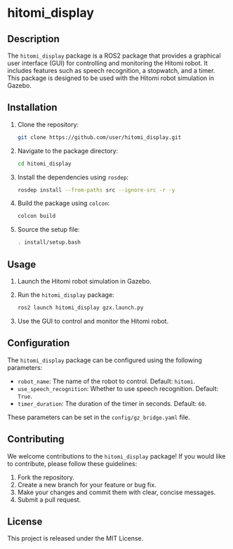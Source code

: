 # hitomi_display

## Description

The `hitomi_display` package is a ROS2 package that provides a graphical user interface (GUI) for controlling and monitoring the Hitomi robot. It includes features such as speech recognition, a stopwatch, and a timer. This package is designed to be used with the Hitomi robot simulation in Gazebo.

## Installation

1.  Clone the repository:

    ```bash
    git clone https://github.com/user/hitomi_display.git
    ```
2.  Navigate to the package directory:

    ```bash
    cd hitomi_display
    ```
3.  Install the dependencies using `rosdep`:

    ```bash
    rosdep install --from-paths src --ignore-src -r -y
    ```
4.  Build the package using `colcon`:

    ```bash
    colcon build
    ```
5.  Source the setup file:

    ```bash
    . install/setup.bash
    ```

## Usage

1.  Launch the Hitomi robot simulation in Gazebo.
2.  Run the `hitomi_display` package:

    ```bash
    ros2 launch hitomi_display gzx.launch.py
    ```
3.  Use the GUI to control and monitor the Hitomi robot.

## Configuration

The `hitomi_display` package can be configured using the following parameters:

*   `robot_name`: The name of the robot to control. Default: `hitomi`.
*   `use_speech_recognition`: Whether to use speech recognition. Default: `True`.
*   `timer_duration`: The duration of the timer in seconds. Default: `60`.

These parameters can be set in the `config/gz_bridge.yaml` file.

## Contributing

We welcome contributions to the `hitomi_display` package! If you would like to contribute, please follow these guidelines:

1.  Fork the repository.
2.  Create a new branch for your feature or bug fix.
3.  Make your changes and commit them with clear, concise messages.
4.  Submit a pull request.

## License

This project is released under the MIT License.
